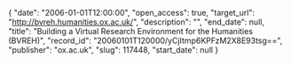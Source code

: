 {
  "date": "2006-01-01T12:00:00", 
  "open_access": true, 
  "target_url": "http://bvreh.humanities.ox.ac.uk/", 
  "description": "", 
  "end_date": null, 
  "title": "Building a Virtual Research Environment for the Humanities (BVREH)", 
  "record_id": "20060101T120000/yCjItmp6KPFzM2X8E93tsg==", 
  "publisher": "ox.ac.uk", 
  "slug": 117448, 
  "start_date": null
}


